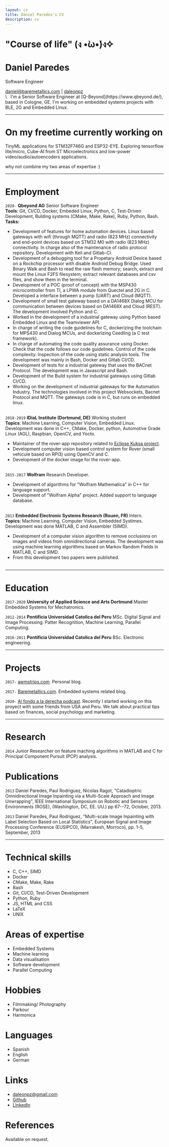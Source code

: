 ```yaml
---
layout: cv
title: Daniel Paredes's CV
description: cv 
---
```


# "Course of life" (ง •̀ω•́)ง✧

# Daniel Paredes
Software Engineer

<div id="webaddress">
<a href="mailto:daniel@baremetallics.com">daniel@baremetallics.com</a>
|
<i class="fa fa-github"></i> <a href="http://github.com/daleonpz">daleonpz</a>
</div>
\
&nbsp;
I'm a Senior Software Engineer at [Q-Beyond](https://www.qbeyond.de/), based in Cologne, GE. I'm working on embedded systems projects with BLE, 2G and Embedded Linux.

---
# On my freetime currently working on
TinyML applications for STM32F746G and ESP32-EYE. Exploring tensorflow lite/micro, Cube-AI from ST Microelectronics and low-power video/audio/autoencoders applications. 

why not combine my two areas of expertise :)


---
# Employment
`2020-` 
__Qbeyond AG__ Senior Software Engineer  
__Tools__: Git, CI/CD, Docker, Embeded Linux, Python, C, Test-Driven Development, Bulding systems (CMake, Make, Rake), Ruby, Python, Bash.  
**Tasks:**  
- Development of features for home automation devices. Linux based gateways with wifi (through MQTT) and radio (823 MHz) connectivity and end-point devices based on STM32 M0 with radio (823 MHz) connectivity. In charge also of the maintenance of radio protocol repository. Development with Keil and Gitlab-CI.
- Development of a debugging tool for a Propetary Android Device based on a Rockchip processor with disable Android Debug Bridge. Used Binary Walk and Bash to read the raw flash memory; search, extract and mount the Linux F2FS filesystem; extract relevant databases and csv files, and show them in the terminal.  
- Development of a POC (proof of concept) with the MSP430 microcontroller from TI, a LPWA module from Quectel and 2G in C. Developed a interface between a pump (UART) and Cloud (MQTT).
- Development of small test gateway based on a DA1468X Dialog MCU for communication between devices based on DA1468X and Cloud (REST). The development involved Python and C.
- Worked in the development of a industrial gateway using Python based Embedded Linux and the Teamviewer API. 
- In charge of writing the code guidelines for C, dockerizing the toolchain for MPS430 and Dialog MCUs, and dockerizing Ceedling (a C test framework). 
- In charge of automating the code quality assurance using Docker. Check that the code follows our code guidelines. Control of the code complexity. Inspection of the code using static analysis tools. The development was mainly in Bash, Docker and Gitlab CI/CD.
- Development of tests for a industrial gateway that uses the BACnet Protocol. The development was in Javascript and Bash. 
- Development of the Build system for industrial gateways using Gitlab CI/CD.
- Working on the development of industrial gateways for the Automation Industry. The technologies involved in this project Websockets, Bacnet Protocol and MQTT. The  gateways code is in C, but runs on embedded linux.
\
&nbsp;

`2018-2019`
__IDiaL Institute (Dortmund, DE)__ Working student  
__Topics__: Machine Learning, Computer Vision, Embedded Linux.  
Development was done in C++, CMake, Docker, python, Automotive Grade Linux (AGL), Raspbian, OpenCV, and Yocto.
- Maintainer of the rover-app repository related to [Eclipse Kuksa project](https://github.com/app4mc-rover/rover-app).  
- Development computer vision based control system for Rover (small vehicule based on RPI3) using OpenCV and C. 
- Development of the docker image for the rover-app.
\
&nbsp;

`2015-2017`
__Wolfram__ Research Developer.  
- Development of algorithms for "Wolfram Mathematica" in C++ for language support.
- Development of "Wolfram Alpha" project. Added support to language database.
\
&nbsp;

`2013` 
__Embedded Electronic Systems Research (Rouen, FR)__ Intern.  
__Topics__: Machine Learning, Computer Vision, Embedded Systimes.   
Development was done MATLAB, C and Assembler (SIMD).
- Development of a computer vision algorithm to remove occlusions on images and videos from omnidirectional cameras. The development was using machine learning algorithms based on Markov Random Fields in MATLAB, C and SIMD.
- From this development two papers were published.
\
&nbsp;

---
# Education

`2017-2020`
__University of Applied Science and Arts Dortmund__ Master Embedded Systems for Mechatronics.

`2012-2014`
__Pontificia Universidad Catolica del Peru__ MSc. Digital Signal and Image Processing. Patter Recognition, Machine Learning, Parallel Computing.

`2016-2011`
__Pontificia Universidad Catolica del Peru__ BSc. Electronic engineering.

---
# Projects 
`2017-`
[awmstrips.com](https://awmstrips.com/). Personal blog. 

`2017-`
[Baremetallics.com](https://baremetallics.com/). Embedded systems related blog.

`2020-`
[Al fondo a la derecha podcast](https://alfondoaladerecha.fm/). Recently I started working on this proyect with some friends from USA and Peru. We talk about practical tips based on finances, social psychology and marketing. 

---
# Research

`2014`
Junior Researcher on feature maching algorithms in MATLAB and C for  Principal Component Pursuit (PCP) analysis.

# Publications

`2013`
 Daniel Paredes, Paul Rodriguez, Nicolas Ragot, "Catadioptric Omnidirectional Image Inpainting via a Multi-Scale Approach and Image Unwrapping", IEEE International Symposium on Robotic and Sensors Environments (ROSE), (Washington, DC, EE. UU.)  pp 67--72, October, 2013. 

`2013`
Daniel Paredes, Paul Rodriguez, "Multi-scale Image Inpainting with Label Selection Based on Local Statistics", European Signal and Image Processing Conference (EUSIPCO), (Marrakesh, Morroco),  pp. 1-5, September, 2013

---
# Technical skills

* C, C++, SIMD
* Docker
* CMake, Make, Rake
* Bash
* Git, CI/CD, Test-Driven Development
* Python, Ruby
* JS, HTML and CSS
* LaTeX
* UNIX

# Areas of expertise

* Embedded Systems
* Machine learning
* Data visualisation
* Software development
* Parallel Computing

# Hobbies

* Filmmaking/ Photography
* Parkour
* Harmonica

# Languages

* Spanish 
* English
* German

# Links

<!-- fa are fontawesome, ai are academicons -->
* <i class="fa fa-envelope"></i> <a href="mailto:daleonpz@gmail.com">daleonpz@gmail.com</a><br />
* <i class="fa fa-github"></i> <a href="http://github.com/daleonpz">Github</a><br />
* <i class="fa fa-linkedin"></i> <a href="https://www.linkedin.com/in/daniel-paredes-2522b91a7/">LinkedIn</a>

# References

Available on request.
